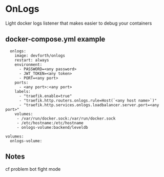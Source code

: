 # OnLogs

Light docker logs listener that makes easier to debug your containers

## docker-compose.yml example
```
  onlogs:
    image: devforth/onlogs
    restart: always
    environment:
      - PASSWORD=<any password>
      - JWT_TOKEN=<any token>
      - PORT=<any port>
    ports:
      - <any port>:<any port>
    labels:
      - "traefik.enable=true"
      - "traefik.http.routers.onlogs.rule=Host(`<any host name>`)"
      - "traefik.http.services.onlogs.loadbalancer.server.port=<any port>"
    volumes:
     - /var/run/docker.sock:/var/run/docker.sock
     - /etc/hostname:/etc/hostname
     - onlogs-volume:backend/leveldb

volumes:
  onlogs-volume:
```


## Notes
cf problem bot fight mode